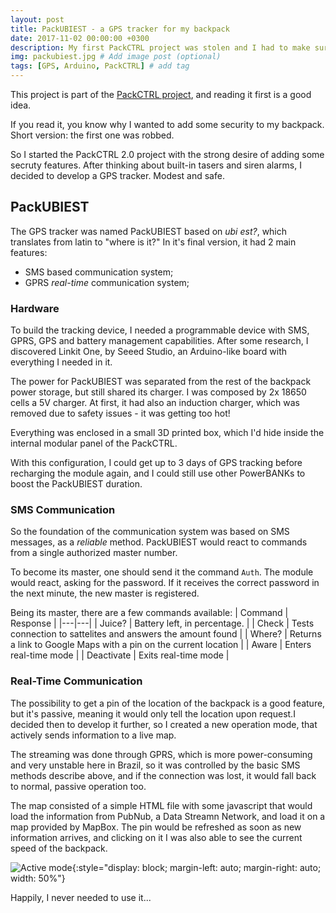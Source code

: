```yaml
---
layout: post
title: PackUBIEST - a GPS tracker for my backpack
date: 2017-11-02 00:00:00 +0300
description: My first PackCTRL project was stolen and I had to make sure I'd be prepared if it happened again. # Add post description (optional)
img: packubiest.jpg # Add image post (optional)
tags: [GPS, Arduino, PackCTRL] # add tag
---
```

This project is part of the [PackCTRL project]({{site.baseurl}}/_posts\2017-11-01-packctrl-not-your-regular-backpack.markdown), and reading it first is a good idea.

If you read it, you know why I wanted to add some security to my backpack. Short version: the first one was robbed.

So I started the PackCTRL 2.0 project with the strong desire of adding some secruty features. After thinking about built-in tasers and siren alarms, I decided to develop a GPS tracker. Modest and safe.

## PackUBIEST
The GPS tracker was named PackUBIEST based on _ubi est?_, which translates from latin to "where is it?"
In it's final version, it had 2 main features:
- SMS based communication system;
- GPRS _real-time_ communication system;

### Hardware
To build the tracking device, I needed a programmable device with SMS, GPRS, GPS and battery management capabilities. After some research, I discovered Linkit One, by Seeed Studio, an Arduino-like board with everything I needed in it.

The power for PackUBIEST was separated from the rest of the backpack power storage, but still shared its charger. I was composed by 2x 18650 cells a 5V charger. At first, it had also an induction charger, which was removed due to safety issues - it was getting too hot!

Everything was enclosed in a small 3D printed box, which I'd hide inside the internal modular panel of the PackCTRL.

With this configuration, I could get up to 3 days of GPS tracking before recharging the module again, and I could still use other PowerBANKs to boost the PackUBIEST duration.

### SMS Communication
So the foundation of the communication system was based on SMS messages, as a _reliable_ method. PackUBIEST would react to commands from a single authorized master number.

To become its master, one should send it the command `Auth`. The module would react, asking for the password. If it receives the correct password in the next minute, the new master is registered.

Being its master, there are a few commands available:
| Command | Response |
|---|---|
| Juice? | Battery left, in percentage. |
| Check | Tests connection to sattelites and answers the amount found |
| Where? | Returns a link to Google Maps with a pin on the current location |
| Aware | Enters real-time mode |
| Deactivate | Exits real-time mode |


### Real-Time Communication
The possibility to get a pin of the location of the backpack is a good feature, but it's passive, meaning it would only tell the location upon request.I decided then to develop it further, so I created a new operation mode, that actively sends information to a live map.

The streaming was done through GPRS, which is more power-consuming and very unstable here in Brazil, so it was controlled by the basic SMS methods describe above, and if the connection was lost, it would fall back to normal, passive operation too.

The map consisted of a simple HTML file with some javascript that would load the information from PubNub, a Data Streamn Network, and load it on a map provided by MapBox. The pin would be refreshed as soon as new information arrives, and clicking on it I was also able to see the current speed of the backpack.

![Active mode]({{site.baseurl}}/assets/img/packubiest-map.jpg){:style="display: block; margin-left: auto; margin-right: auto; width: 50%"}

Happily, I never needed to use it...